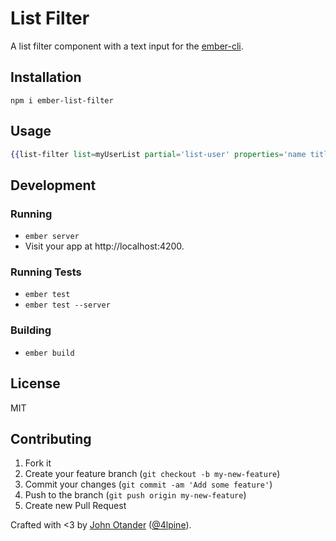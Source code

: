 # List Filter

A list filter component with a text input for the [ember-cli](http://www.ember-cli.com/).

## Installation

```
npm i ember-list-filter
```

## Usage

```hbs
{{list-filter list=myUserList partial='list-user' properties='name title description'}}
```

## Development

### Running

* `ember server`
* Visit your app at http://localhost:4200.

### Running Tests

* `ember test`
* `ember test --server`

### Building

* `ember build`

## License

MIT

## Contributing

1. Fork it
2. Create your feature branch (`git checkout -b my-new-feature`)
3. Commit your changes (`git commit -am 'Add some feature'`)
4. Push to the branch (`git push origin my-new-feature`)
5. Create new Pull Request

Crafted with <3 by [John Otander](http://johnotander.com) ([@4lpine](https://twitter.com/4lpine)).
